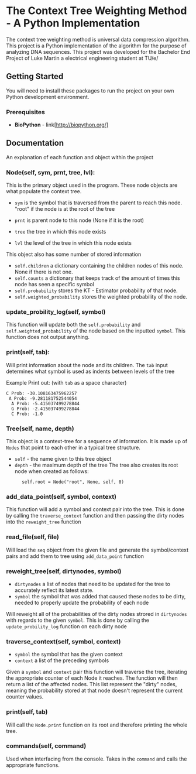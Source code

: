 # The Context Tree Weighting Method - A Python Implementation

The context tree weighting method is universal data compression algorithm. This project is a Python implementation of the algorithm for the purpose of analyzing DNA sequences. This project was developed for the Bachelor End Project of Luke Martin a electrical engineering student at TU/e/


## Getting Started

You will need to install these packages to run the project on your own Python development environment.

### Prerequisites

* **BioPython** - link[http://biopython.org/]


## Documentation

An explanation of each function and object within the project

### Node(self, sym, prnt, tree, lvl):

This is the primary object used in the program. These node objects are what populate the context tree.

* `sym` is the symbol that is traversed from the parent to reach this node. "root" if the node is at the root of the tree

* `prnt` is parent node to this  node (None if it is the root)

* `tree` the tree in which this node exists

* `lvl` the level of the tree in which this node exists

This object also has some number of stored information

* `self.children` a dictionary containing the children nodes of this node. None if there is not one.
* `self.counts` a dictionary that keeps track of the amount of times this node has seen a specific symbol
* `self.probability` stores the KT - Estimator probability of that node.
* `self.weighted_probability` stores the weighted probability of the  node.

### update_probility_log(self, symbol)
This function will update both the  `self.probability` and `self.weighted_probability` of the node based on the inputted `symbol`. This function does not output anything.

### print(self, tab):
Will print information about the node and its children. The `tab` input determines what symbol is used as indents between levels of the tree

Example Print out:
(with `tab` as a space character)
```
C Prob: -30.108163475962257
 A Prob: -9.281181752544054
  A Prob: -5.415037499278844
  G Prob: -2.415037499278844
  C Prob: -1.0
```
### Tree(self, name, depth)

This object is a context-tree for a sequence of information. It is made up of `Nodes` that point to each other in a typical tree structure.

* `self` - the name given to this tree object
* `depth` - the maximum depth of the tree
The tree also creates its root node when created as follows:
```
      self.root = Node("root", None, self, 0)
```
### add_data_point(self, symbol, context)
This function will add a symbol and context pair into the tree. This is done by calling the `traverse_context` function and then passing the dirty nodes into the `reweight_tree` function

### read_file(self, file)
Will load the `seq` object from the given file and generate the symbol/context pairs and add them to tree using `add_data_point` function

### reweight_tree(self, dirtynodes, symbol)
* `dirtynodes` a list of nodes that need to be updated for the tree to accurately reflect its latest state.
* `symbol` the symbol that was added that caused these nodes to be dirty, needed to properly update the probability of each node

Will reweight all of the probabilities of the dirty nodes strored in `dirtynodes` with regards to the given `symbol`. This is done by calling the `update_probility_log` function on each dirty node

### traverse_context(self, symbol, context)
* `symbol` the symbol that has the given context
* `context` a list of the preceding symbols

Given a `symbol` and `context` pair this function will traverse the tree, iterating the appropriate counter of each Node it reaches. The function will then return a list of the affected nodes. This list represent the "dirty" nodes, meaning the probability stored at that node doesn't represent the current counter values.

### print(self, tab)
Will call the `Node.print` function on its root and therefore printing the whole tree.

### commands(self, command)
Used when interfacing from the console. Takes in the `command` and calls the appropriate functions.
